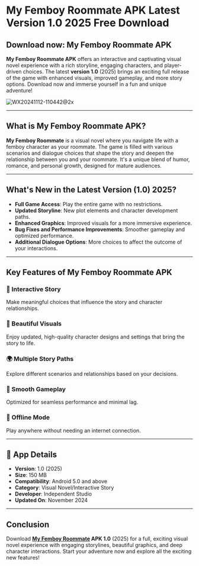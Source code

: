 # My Femboy Roommate APK Latest Version 1.0 2025 Free Download  

## Download now: My Femboy Roommate APK

**My Femboy Roommate APK** offers an interactive and captivating visual novel experience with a rich storyline, engaging characters, and player-driven choices. The latest **version 1.0** (2025) brings an exciting full release of the game with enhanced visuals, improved gameplay, and more story options. Download now and immerse yourself in a fun and unique adventure!

![WX20241112-110442@2x](https://github.com/user-attachments/assets/7bf7bcb5-9ba7-4197-a68f-31b2b0ff5b50)

---

## What is My Femboy Roommate APK?  
**My Femboy Roommate** is a visual novel where you navigate life with a femboy character as your roommate. The game is filled with various scenarios and dialogue choices that shape the story and deepen the relationship between you and your roommate. It's a unique blend of humor, romance, and personal growth, designed for mature audiences.

---

## What's New in the Latest Version (1.0) 2025?  
- **Full Game Access**: Play the entire game with no restrictions.  
- **Updated Storyline**: New plot elements and character development paths.  
- **Enhanced Graphics**: Improved visuals for a more immersive experience.  
- **Bug Fixes and Performance Improvements**: Smoother gameplay and optimized performance.  
- **Additional Dialogue Options**: More choices to affect the outcome of your interactions.

---

## Key Features of My Femboy Roommate APK  

### 💬 Interactive Story  
Make meaningful choices that influence the story and character relationships.  

### 🎨 Beautiful Visuals  
Enjoy updated, high-quality character designs and settings that bring the story to life.  

### 🌍 Multiple Story Paths  
Explore different scenarios and relationships based on your decisions.  

### 🚀 Smooth Gameplay  
Optimized for seamless performance and minimal lag.  

### 📱 Offline Mode  
Play anywhere without needing an internet connection.  

---

## 📂 App Details  

- **Version**: 1.0 (2025)  
- **Size**: 150 MB  
- **Compatibility**: Android 5.0 and above  
- **Category**: Visual Novel/Interactive Story  
- **Developer**: Independent Studio  
- **Updated On**: November 2024  

---

## Conclusion  
Download **[My Femboy Roommate](https://github.com/My-Femboy-Roommate-APK11) APK 1.0** (2025) for a full, exciting visual novel experience with engaging storylines, beautiful graphics, and deep character interactions. Start your adventure now and explore all the exciting new features!
